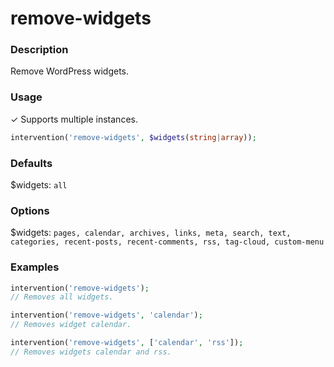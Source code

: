 # remove-widgets

### Description
Remove WordPress widgets.

### Usage
&#10003; Supports multiple instances.
```php
intervention('remove-widgets', $widgets(string|array));
```

### Defaults
$widgets: `all`

### Options
$widgets: `pages, calendar, archives, links, meta, search, text, categories, recent-posts, recent-comments, rss, tag-cloud, custom-menu`

### Examples
```php
intervention('remove-widgets');
// Removes all widgets.

intervention('remove-widgets', 'calendar');
// Removes widget calendar.

intervention('remove-widgets', ['calendar', 'rss']);
// Removes widgets calendar and rss.
```
